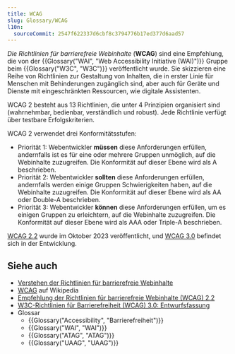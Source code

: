 ```yaml
---
title: WCAG
slug: Glossary/WCAG
l10n:
  sourceCommit: 2547f622337d6cbf8c3794776b17ed377d6aad57
---
```


_Die Richtlinien für barrierefreie Webinhalte_ (**WCAG**) sind eine Empfehlung, die von der {{Glossary("WAI", "Web Accessibility Initiative (WAI)")}} Gruppe beim {{Glossary("W3C", "W3C")}} veröffentlicht wurde. Sie skizzieren eine Reihe von Richtlinien zur Gestaltung von Inhalten, die in erster Linie für Menschen mit Behinderungen zugänglich sind, aber auch für Geräte und Dienste mit eingeschränkten Ressourcen, wie digitale Assistenten.

WCAG 2 besteht aus 13 Richtlinien, die unter 4 Prinzipien organisiert sind (wahrnehmbar, bedienbar, verständlich und robust). Jede Richtlinie verfügt über testbare Erfolgskriterien.

WCAG 2 verwendet drei Konformitätsstufen:

- Priorität 1: Webentwickler **müssen** diese Anforderungen erfüllen, andernfalls ist es für eine oder mehrere Gruppen unmöglich, auf die Webinhalte zuzugreifen. Die Konformität auf dieser Ebene wird als A beschrieben.
- Priorität 2: Webentwickler **sollten** diese Anforderungen erfüllen, andernfalls werden einige Gruppen Schwierigkeiten haben, auf die Webinhalte zuzugreifen. Die Konformität auf dieser Ebene wird als AA oder Double-A beschrieben.
- Priorität 3: Webentwickler **können** diese Anforderungen erfüllen, um es einigen Gruppen zu erleichtern, auf die Webinhalte zuzugreifen. Die Konformität auf dieser Ebene wird als AAA oder Triple-A beschrieben.

[WCAG 2.2](https://w3c.github.io/wcag/guidelines/22/) wurde im Oktober 2023 veröffentlicht, und [WCAG 3.0](https://w3c.github.io/wcag3/guidelines/) befindet sich in der Entwicklung.

## Siehe auch

- [Verstehen der Richtlinien für barrierefreie Webinhalte](/de/docs/Web/Accessibility/Guides/Understanding_WCAG)
- [WCAG](https://en.wikipedia.org/wiki/Web_Content_Accessibility_Guidelines) auf Wikipedia
- [Empfehlung der Richtlinien für barrierefreie Webinhalte (WCAG) 2.2](https://w3c.github.io/wcag/guidelines/22/)
- [W3C-Richtlinien für Barrierefreiheit (WCAG) 3.0: Entwurfsfassung](https://w3c.github.io/wcag3/guidelines/)
- Glossar
  - {{Glossary("Accessibility", "Barrierefreiheit")}}
  - {{Glossary("WAI", "WAI")}}
  - {{Glossary("ATAG", "ATAG")}}
  - {{Glossary("UAAG", "UAAG")}}
